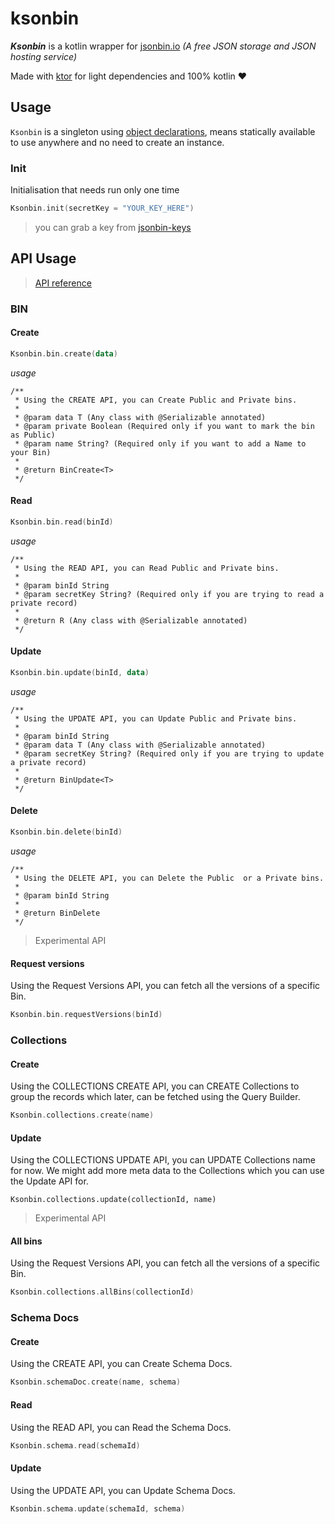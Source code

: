 # ksonbin
***Ksonbin*** is a kotlin wrapper for [jsonbin.io](https://jsonbin.io) *(A free JSON storage and JSON hosting service)*

Made with [ktor](https://ktor.io/) for light dependencies and 100% kotlin :heart:

## Usage

`Ksonbin` is a singleton using [object declarations](https://kotlinlang.org/docs/reference/object-declarations.html#object-declarations), means statically available to use anywhere and no need to create an instance.

###  Init

Initialisation that needs run only one time 

```kotlin
Ksonbin.init(secretKey = "YOUR_KEY_HERE")
```

> you can grab a key from [jsonbin-keys](https://jsonbin.io/api-keys)

## API Usage

> [API reference](https://jsonbin.io/api-reference) 

### BIN
#### Create

```kotlin
Ksonbin.bin.create(data)
```

*usage*

```
/**
 * Using the CREATE API, you can Create Public and Private bins.
 *
 * @param data T (Any class with @Serializable annotated)
 * @param private Boolean (Required only if you want to mark the bin as Public)
 * @param name String? (Required only if you want to add a Name to your Bin)
 *
 * @return BinCreate<T>
 */
```



#### Read

```kotlin
Ksonbin.bin.read(binId)
```

*usage*

```
/**
 * Using the READ API, you can Read Public and Private bins.
 *
 * @param binId String
 * @param secretKey String? (Required only if you are trying to read a private record)
 *
 * @return R (Any class with @Serializable annotated)
 */
```



#### Update

```kotlin
Ksonbin.bin.update(binId, data)
```

*usage*

```
/**
 * Using the UPDATE API, you can Update Public and Private bins.
 *
 * @param binId String
 * @param data T (Any class with @Serializable annotated)
 * @param secretKey String? (Required only if you are trying to update a private record)
 * 
 * @return BinUpdate<T>
 */
```



#### Delete

```kotlin
Ksonbin.bin.delete(binId)
```

*usage*

```
/**
 * Using the DELETE API, you can Delete the Public  or a Private bins.
 *
 * @param binId String
 * 
 * @return BinDelete
 */
```



> Experimental API

#### Request versions

Using the Request Versions API, you can fetch all the versions of a specific Bin.

```kotlin
Ksonbin.bin.requestVersions(binId)
```



### Collections

#### Create

Using the COLLECTIONS CREATE API, you can CREATE Collections to group the records which later, can be fetched using the Query Builder.

```kotlin
Ksonbin.collections.create(name)
```

#### Update

Using the COLLECTIONS UPDATE API, you can UPDATE Collections name for now. We might add more meta data to the Collections which you can use the Update API for.

```
Ksonbin.collections.update(collectionId, name)
```

> Experimental API

#### All bins

Using the Request Versions API, you can fetch all the versions of a specific Bin.

```kotlin
Ksonbin.collections.allBins(collectionId)
```



### Schema Docs

#### Create

Using the CREATE API, you can Create Schema Docs.

```kotlin
Ksonbin.schemaDoc.create(name, schema)
```

#### Read

Using the READ API, you can Read the Schema Docs.

```kotlin
Ksonbin.schema.read(schemaId)
```

#### Update

Using the UPDATE API, you can Update Schema Docs.

```kotlin
Ksonbin.schema.update(schemaId, schema)
```